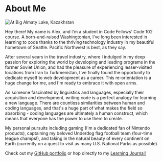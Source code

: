 # About Me

![At Big Almaty Lake, Kazakhstan](https://lh3.googleusercontent.com/wfuzSWDtcH-WpGNAys9sxbcemu9SL-KRNdDSJDf9fNjEanBWnXRA_tka8ViojJeGjYS6ATXPHFnp4QhA16KltprE-bSTvyMS37iVFlZp9PYeUwlG9YQfevvfkb37iUAe9riTOaUmMIeRhdBFlDcYr0BadxtaJfuzjbMe5N7dZMoECB0hv8Ccradw11LYZQEJBULFHA0hfONn7iUC79yq3Zlw5bEQe3UkFm8tzq06PFJ41KNGNyHDT2H8GCvD-V-UPEriZH_v5o-d-q9h-zWZbp4_I4n2rUSZkmDkn06rE-czal4icO-Z7PB_pGuLMBw1in2CzvPkuYqYjZVnVgD_5FfCRAGWUizzcIPqczx6SMjvNlSGvAakJJ8m0Gmn4waxloZ0-Mn0cqh7lcUIjlkQIQkMy8vlIUfxHwFQOvuCUKYXUJlrutKwqCEZsd4bJA8yUDtErqb-TvdOGQNoARvnzzcUneZnQoMvLkk4hPAaOEqMsQvfYPI_V6STaULdzepY-d6wcB6cH2xU7epJAdFC2hZwDHnbQfhsUN1yjMbqBK9Sm00Alz0YOwJLVe9CAO_PoqU0Frl7zPx6_Sot-ck6_HOBq22qGWDaTbu_lnHZzVS1hxvurHVFc6IbT-NSiiHjEgiGNfLKoblmCWPR8loTlQPJ5_jFrGyljbinCvBhSWmq74aP-iusLbrSi9jD=w1250-h937-no)

Hey there! My name is Alex, and I'm a student in Code Fellows' Code 102 course. A born-and-raised Washingtonian, I've long been interested in learning to code thanks to the thriving technology industry in my beautiful hometown of Seattle. Pacific Northwest is best, as they say.

After several years in the travel industry, where I indulged in my deep passion for exploring the world by developing and leading programs in the former Soviet Union, and had the pleasure of experiencing lesser-visited locations from Iran to Turkmenistan, I've finally found the opportunity to dedicate myself to web development as a career. This re-orientation is a huge change for me, and I'm ready to embrace it with open arms.

As someone fascinated by linguistics and languages, especially their acquisition and development, writing code is a perfect analogy for learning a new language. There are countless similarities between human and coding languages, and that's a huge part of what makes the field so absorbing - coding languages are ultimately a human construct, which means that everyone has the power to use them to create.

My personal pursuits including gaming (I'm a dedicated fan of Nintendo products), captaining my beloved Underdog flag football team (four-time league champs!), and taking in the natural beauty of every continent on Earth (currently on a quest to visit as many U.S. National Parks as possible). 


Check out my [GitHub portfolio](https://github.com/alex-whan) or hop directly to my [Learning Journal!](https://alex-whan.github.io/learning-journal/)